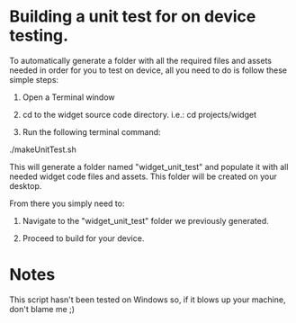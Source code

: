 # Building a unit test for on device testing.

To automatically generate a folder with all the required files and assets needed in order for you to test on device, all you need to do is follow these simple steps:

1) Open a Terminal window

2) cd to the widget source code directory. i.e.: cd projects/widget

3) Run the following terminal command: 

./makeUnitTest.sh


This will generate a folder named "widget_unit_test" and populate it with all needed widget code files and assets. This folder will be created on your desktop.

From there you simply need to: 

1) Navigate to the "widget_unit_test" folder we previously generated. 

2) Proceed to build for your device.


# Notes

This script hasn't been tested on Windows so, if it blows up your machine, don't blame me ;)
